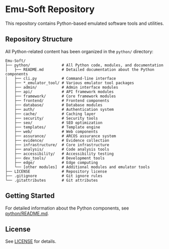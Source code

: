 # Emu-Soft Repository

This repository contains Python-based emulated software tools and utilities.

## Repository Structure

All Python-related content has been organized in the `python/` directory:

```
Emu-Soft/
├── python/              # All Python code, modules, and documentation
│   ├── README.md        # Detailed documentation about the Python components
│   ├── cli.py           # Command-line interface
│   ├── *_emulator_tool/ # Various emulator tool packages
│   ├── admin/           # Admin interface modules
│   ├── api/             # API framework modules
│   ├── framework/       # Core framework modules
│   ├── frontend/        # Frontend components
│   ├── database/        # Database modules
│   ├── auth/            # Authentication system
│   ├── cache/           # Caching layer
│   ├── security/        # Security tools
│   ├── seo/             # SEO optimization
│   ├── templates/       # Template engine
│   ├── web/             # Web components
│   ├── assurance/       # ARCOS assurance system
│   ├── evidence/        # Evidence collection
│   ├── infrastructure/  # Core infrastructure
│   ├── analysis/        # Code analysis tools
│   ├── accessibility/   # Accessibility testing
│   ├── dev_tools/       # Development tools
│   ├── edge/            # Edge computing
│   └── [other modules]  # Additional modules and emulator tools
├── LICENSE              # Repository license
├── .gitignore           # Git ignore rules
└── .gitattributes       # Git attributes

```

## Getting Started

For detailed information about the Python components, see [python/README.md](python/README.md).

## License

See [LICENSE](LICENSE) for details.

